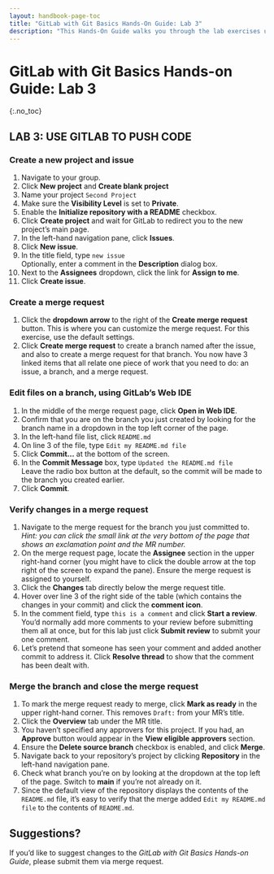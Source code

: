 ```yaml
---
layout: handbook-page-toc
title: "GitLab with Git Basics Hands-On Guide: Lab 3"
description: "This Hands-On Guide walks you through the lab exercises used in the GitLab with Git Basics course."
---
```

# GitLab with Git Basics Hands-on Guide: Lab 3
{:.no_toc}

## LAB 3: USE GITLAB TO PUSH CODE

### Create a new project and issue
1. Navigate to your group.
1. Click **New project** and **Create blank project**
1. Name your project `Second Project`
1. Make sure the **Visibility Level** is set to **Private**.
1. Enable the **Initialize repository with a README** checkbox.
1. Click **Create project** and wait for GitLab to redirect you to the new project’s main page.
1. In the left-hand navigation pane, click **Issues**.
1. Click **New issue**.
1. In the title field, type `new issue`<br/>
   Optionally, enter a comment in the **Description** dialog box.
1. Next to the **Assignees** dropdown, click the link for **Assign to me**.
1. Click **Create issue**.

### Create a merge request
1. Click the **dropdown arrow** to the right of the **Create merge request** button. This is where you can customize the merge request. For this exercise, use the default settings.
1. Click **Create merge request** to create a branch named after the issue, and also to create a merge request for that branch. You now have 3 linked items that all relate one piece of work that you need to do: an issue, a branch, and a merge request.

### Edit files on a branch, using GitLab’s Web IDE
1. In the middle of the merge request page, click **Open in Web IDE**.
1. Confirm that you are on the branch you just created by looking for the branch name in a dropdown in the top left corner of the page.
1. In the left-hand file list, click `README.md`
1. On line 3 of the file, type `Edit my README.md file`
1. Click **Commit...** at the bottom of the screen.
1. In the **Commit Message** box, type `Updated the README.md file`<br/>
   Leave the radio box button at the default, so the commit will be made to the branch you created earlier.
1. Click **Commit**.

### Verify changes in a merge request
1. Navigate to the merge request for the branch you just committed to. *Hint: you can click the small link at the very bottom of the page that shows an exclamation point and the MR number.*
1. On the merge request page, locate the **Assignee** section in the upper right-hand corner (you might have to click the double arrow at the top right of the screen to expand the pane). Ensure the merge request is assigned to yourself.
1. Click the **Changes** tab directly below the merge request title.
1. Hover over line 3 of the right side of the table (which contains the changes in your commit) and click the **comment icon**.
1. In the comment field, type `this is a comment` and click **Start a review**. You’d normally add more comments to your review before submitting them all at once, but for this lab just click **Submit review** to submit your one comment.
1. Let’s pretend that someone has seen your comment and added another commit to address it. Click **Resolve thread** to show that the comment has been dealt with.

### Merge the branch and close the merge request
1. To mark the merge request ready to merge, click **Mark as ready** in the upper right-hand corner. This removes `Draft:` from your MR’s title.
1. Click the **Overview** tab under the MR title.
1. You haven’t specified any approvers for this project. If you had, an **Approve** button would appear in the **View eligible approvers** section.
1. Ensure the **Delete source branch** checkbox is enabled, and click **Merge**.
1. Navigate back to your repository’s project by clicking **Repository** in the left-hand navigation pane.
1. Check what branch you’re on by looking at the dropdown at the top left of the page. Switch to **main** if you’re not already on it.
1. Since the default view of the repository displays the contents of the `README.md` file, it’s easy to verify that the merge added `Edit my README.md file` to the contents of `README.md`.

## Suggestions?
If you’d like to suggest changes to the *GitLab with Git Basics Hands-on Guide*, please submit them via merge request.
